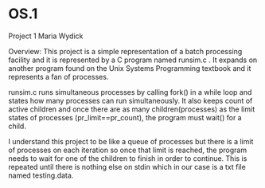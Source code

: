 # OS.1
Project 1
Maria Wydick

Overview: This project is a simple representation of a batch processing facility and it is 
represented by a C program named runsim.c . It expands on another program found on the Unix
Systems Programming textbook and it represents a fan of processes.

runsim.c runs simultaneous processes by calling fork() in a while loop and states how many processes 
can run simultaneously. It also keeps count of active children and once there are as many children(processes)
as the limit states of processes (pr_limit==pr_count), the program must wait() for a child. 

I understand this project to be like  a queue of processes but there is a limit of processes on 
each iteration so once that limit is reached, the program needs to wait for one of the children 
to finish in order to continue. This is repeated until there is nothing else on stdin which in our case is 
a txt file named testing.data.

